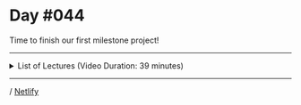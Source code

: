 # Day #044
Time to finish our first milestone project!

---

<details>
    <summary>List of Lectures (Video Duration: 39 minutes)</summary>
    <ul>
        <li>Checking For A Winner Or Draw</li>
        <li>Ending The Game & Adding Restart Logic</li>
        <li>Module Summary</li>
    </ul>
</details>

---

/ [Netlify](https://dyrits-tic-tac-toe.netlify.app/)